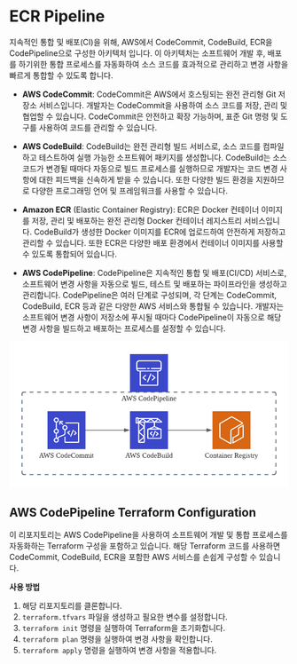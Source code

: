 # ECR Pipeline

지속적인 통합 및 배포(CI)을 위해, AWS에서 CodeCommit, CodeBuild, ECR을 CodePipeline으로 구성한 아키텍처 입니다. 이 아키텍처는 소프트웨어 개발 후, 배포를 하기위한 통합 프로세스를 자동화하여 소스 코드를 효과적으로 관리하고 변경 사항을 빠르게 통합할 수 있도록 합니다.

- **AWS CodeCommit**:
CodeCommit은 AWS에서 호스팅되는 완전 관리형 Git 저장소 서비스입니다. 개발자는 CodeCommit을 사용하여 소스 코드를 저장, 관리 및 협업할 수 있습니다. CodeCommit은 안전하고 확장 가능하며, 표준 Git 명령 및 도구를 사용하여 코드를 관리할 수 있습니다.

- **AWS CodeBuild**:
CodeBuild는 완전 관리형 빌드 서비스로, 소스 코드를 컴파일하고 테스트하여 실행 가능한 소프트웨어 패키지를 생성합니다. CodeBuild는 소스 코드가 변경될 때마다 자동으로 빌드 프로세스를 실행하므로 개발자는 코드 변경 사항에 대한 피드백을 신속하게 받을 수 있습니다. 또한 다양한 빌드 환경을 지원하므로 다양한 프로그래밍 언어 및 프레임워크를 사용할 수 있습니다.

- **Amazon ECR** (Elastic Container Registry):
ECR은 Docker 컨테이너 이미지를 저장, 관리 및 배포하는 완전 관리형 Docker 컨테이너 레지스트리 서비스입니다. CodeBuild가 생성한 Docker 이미지를 ECR에 업로드하여 안전하게 저장하고 관리할 수 있습니다. 또한 ECR은 다양한 배포 환경에서 컨테이너 이미지를 사용할 수 있도록 통합되어 있습니다.

- **AWS CodePipeline**:
CodePipeline은 지속적인 통합 및 배포(CI/CD) 서비스로, 소프트웨어 변경 사항을 자동으로 빌드, 테스트 및 배포하는 파이프라인을 생성하고 관리합니다. CodePipeline은 여러 단계로 구성되며, 각 단계는 CodeCommit, CodeBuild, ECR 등과 같은 다양한 AWS 서비스와 통합될 수 있습니다. 개발자는 소프트웨어 변경 사항이 저장소에 푸시될 때마다 CodePipeline이 자동으로 해당 변경 사항을 빌드하고 배포하는 프로세스를 설정할 수 있습니다.

![codepipeline](./CodePipeline.png)

## AWS CodePipeline Terraform Configuration

이 리포지토리는 AWS CodePipeline을 사용하여 소프트웨어 개발 및 통합 프로세스를 자동화하는 Terraform 구성을 포함하고 있습니다. 해당 Terraform 코드를 사용하면 CodeCommit, CodeBuild, ECR을 포함한 AWS 서비스를 손쉽게 구성할 수 있습니다.

**사용 방법**

1. 해당 리포지토리를 클론합니다.
2. `terraform.tfvars` 파일을 생성하고 필요한 변수를 설정합니다.
3. `terraform init` 명령을 실행하여 Terraform을 초기화합니다.
4. `terraform plan` 명령을 실행하여 변경 사항을 확인합니다.
5. `terraform apply` 명령을 실행하여 변경 사항을 적용합니다.

